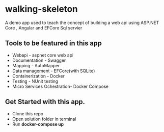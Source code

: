 # walking-skeleton
A demo app used to teach the concept of building a web api using ASP.NET Core , Angular and EFCore Sql servier

## Tools to be featured in this app
- Webapi - aspnet core web api
- Documentation - Swagger
- Mapping - AutoMapper
- Data management - EFCore(with SQLite)
- Containerization - Docker
- Testing - NUnit testing
- Micro Services Ochestration- Docker Compose


## Get Started with this app.

- Clone this repo
- Open solution folder in terminal
- Run  **docker-compose up**
